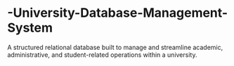 # -University-Database-Management-System
A structured relational database built to manage and streamline academic, administrative, and student-related operations within a university.
